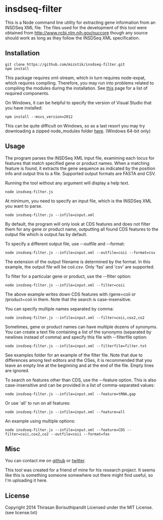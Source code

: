 insdseq-filter
==============
This is a Node command line utility for extracting gene information from an INSDSeq XML file.
The files used for the development of this tool were obtained from http://www.ncbi.nlm.nih.gov/nuccore
though any source should work as long as they follow the INSDSeq XML specification.

Installation
------------
```shell
git clone https://github.com/mizstik/insdseq-filter.git
npm install
```

This package requires xml-stream, which in turn requires node-expat, which requires compiling.
Therefore, you may run into problems related to compiling the modules during the installation.
See [this](https://github.com/TooTallNate/node-gyp#installation) page for a list of required components.

On Windows, it can be helpful to specify the version of Visual Studio that you have installed:

```shell
npm install --msvs_version=2012
```

This can be quite difficult on Windows, so as a last resort you may try downloading a zipped node_modules folder [here](http://mizstik.github.io/insdseq-filter.node_modules.zip).
(Windows 64-bit only)

Usage
-----
The program parses the INSDSeq XML input file, examining each locus for features that match specified gene or product names.
When a matching feature is found, it extracts the gene sequence as indicated by the position info and output this to a file.
Supported output formats are FASTA and CSV.

Running the tool without any argument will display a help text.

```shell
node insdseq-filter.js
```

At minimum, you need to specify an input file, which is the INSDSeq XML you want to parse.

```shell
node insdseq-filter.js --infile=input.xml
```

By default, the program will only look at CDS features and does not filter them for any gene or product name, outputting all
found CDS features to the output file which is output.fas by default.

To specify a different output file, use --outfile and --format:

```shell
node insdseq-filter.js --infile=input.xml --outfile=coii --format=csv
```

The extension of the output filename is determined by the format. In this example, the output file will be coii.csv.
Only 'fas' and 'csv' are supported.

To filter for a particular gene or product, use the --filter option:

```shell
node insdseq-filter.js --infile=input.xml --filter=coii
```

The above example writes down CDS features with /gene=coii or /product=coii in them. Note that the search is case-insensitive.

You can specify multiple names separated by comma:

```shell
node insdseq-filter.js --infile=input.xml --filter=coii,cox2,co2
```

Sometimes, gene or product names can have multiple dozens of synonyms. You can create a text file containing a list of
the synonyms (separated by newlines instead of comma) and specify this file with --filterfile option:

```shell
node insdseq-filter.js --infile=input.xml --filterfile=filter.txt
```

See examples folder for an example of the filter file. Note that due to differences among text editors and the OSes,
it is recommended that you leave an empty line at the beginning and at the end of the file. Empty lines are ignored.

To search on features other than CDS, use the --feature option. This is also case-insensitive and can be provided
in a list of comma-separated values:

```shell
node insdseq-filter.js --infile=input.xml --feature=tRNA,gap
```

Or use 'all' to run on all features:

```shell
node insdseq-filter.js --infile=input.xml --feature=all
```

An example using multiple options:

```shell
node insdseq-filter.js --infile=input.xml --feature=CDS --filter=coii,cox2,co2 --outfile=coii --format=fas
```


Misc
----
You can contact me on [github](https://github.com/Mizstik) or [twitter](https://twitter.com/Mizstik).

This tool was created for a friend of mine for his research project. It seems like this is
something someone somewhere out there might find useful, so I'm uploading it here.


License
-------
Copyright 2014 Thirasan Borisuthipandit
Licensed under the MIT License. (see license.txt)

